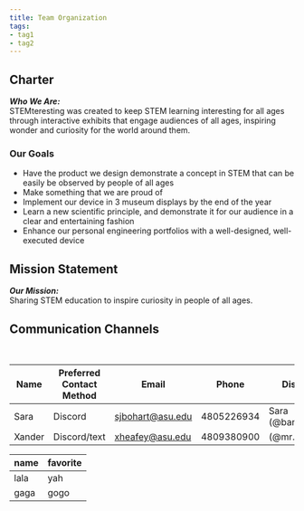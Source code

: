 ```yaml
---
title: Team Organization
tags:
- tag1
- tag2
---
```


## Charter
***Who We Are:*** <br>
STEMteresting was created to keep STEM learning 
interesting for all ages through interactive 
exhibits that engage audiences of all ages, 
inspiring wonder and curiosity for the world 
around them.
### Our Goals <br>
- Have the product we design demonstrate a concept in STEM that can be easily be observed by people of all ages
- Make something that we are proud of
- Implement our device in 3 museum displays by
the end of the year
- Learn a new scientific principle, and 
demonstrate it for our audience in a clear and 
entertaining fashion
- Enhance our personal engineering portfolios
with a well-designed, well-executed device

## Mission Statement
***Our Mission:*** <br>
Sharing STEM education to inspire curiosity in 
people of all ages.

## Communication Channels
 <br>

Name  |Preferred Contact Method |Email            |Phone       |Discord Name
------|-------------------------|-----------------|------------|------------
Sara  |Discord                  |sjbohart@asu.edu |4805226934  |Sara (@bananabreadmfn)
Xander|Discord/text             |xheafey@asu.edu  |4809380900  |(@mr.shitman)

name | favorite
-----|---------
lala | yah     
gaga | gogo
